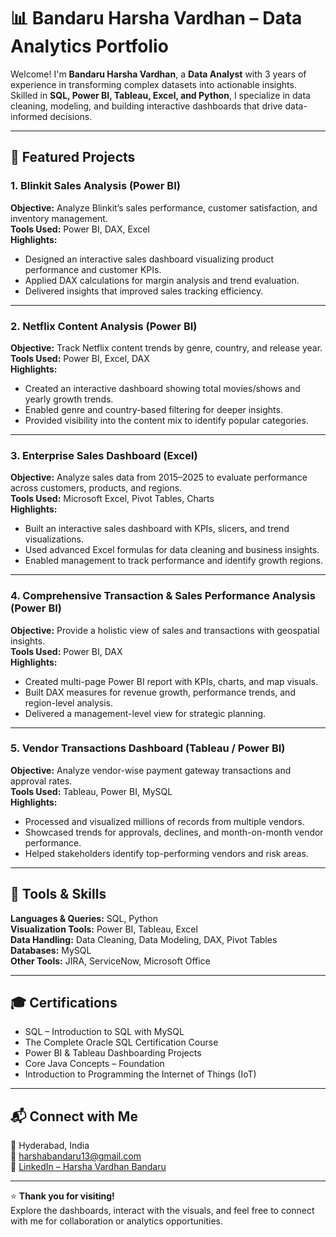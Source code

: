 # 📊 Bandaru Harsha Vardhan – Data Analytics Portfolio  

Welcome! I'm **Bandaru Harsha Vardhan**, a **Data Analyst** with 3 years of experience in transforming complex datasets into actionable insights.  
Skilled in **SQL, Power BI, Tableau, Excel, and Python**, I specialize in data cleaning, modeling, and building interactive dashboards that drive data-informed decisions.

---

## 🔹 Featured Projects  

### 1. Blinkit Sales Analysis (Power BI)
**Objective:** Analyze Blinkit’s sales performance, customer satisfaction, and inventory management.  
**Tools Used:** Power BI, DAX, Excel  
**Highlights:**  
- Designed an interactive sales dashboard visualizing product performance and customer KPIs.  
- Applied DAX calculations for margin analysis and trend evaluation.  
- Delivered insights that improved sales tracking efficiency.  


---

### 2. Netflix Content Analysis (Power BI)
**Objective:** Track Netflix content trends by genre, country, and release year.  
**Tools Used:** Power BI, Excel, DAX  
**Highlights:**  
- Created an interactive dashboard showing total movies/shows and yearly growth trends.  
- Enabled genre and country-based filtering for deeper insights.  
- Provided visibility into the content mix to identify popular categories.  


---

### 3. Enterprise Sales Dashboard (Excel)
**Objective:** Analyze sales data from 2015–2025 to evaluate performance across customers, products, and regions.  
**Tools Used:** Microsoft Excel, Pivot Tables, Charts  
**Highlights:**  
- Built an interactive sales dashboard with KPIs, slicers, and trend visualizations.  
- Used advanced Excel formulas for data cleaning and business insights.  
- Enabled management to track performance and identify growth regions.  


---

### 4. Comprehensive Transaction & Sales Performance Analysis (Power BI)
**Objective:** Provide a holistic view of sales and transactions with geospatial insights.  
**Tools Used:** Power BI, DAX  
**Highlights:**  
- Created multi-page Power BI report with KPIs, charts, and map visuals.  
- Built DAX measures for revenue growth, performance trends, and region-level analysis.  
- Delivered a management-level view for strategic planning.  


---

### 5. Vendor Transactions Dashboard (Tableau / Power BI)
**Objective:** Analyze vendor-wise payment gateway transactions and approval rates.  
**Tools Used:** Tableau, Power BI, MySQL  
**Highlights:**  
- Processed and visualized millions of records from multiple vendors.  
- Showcased trends for approvals, declines, and month-on-month vendor performance.  
- Helped stakeholders identify top-performing vendors and risk areas.  


---

## 🧰 Tools & Skills  

**Languages & Queries:** SQL, Python  
**Visualization Tools:** Power BI, Tableau, Excel  
**Data Handling:** Data Cleaning, Data Modeling, DAX, Pivot Tables  
**Databases:** MySQL  
**Other Tools:** JIRA, ServiceNow, Microsoft Office  

---

## 🎓 Certifications  
- SQL – Introduction to SQL with MySQL  
- The Complete Oracle SQL Certification Course  
- Power BI & Tableau Dashboarding Projects  
- Core Java Concepts – Foundation  
- Introduction to Programming the Internet of Things (IoT)  

---

## 📬 Connect with Me  

📍 Hyderabad, India  
📧 harshabandaru13@gmail.com  
🔗 [LinkedIn – Harsha Vardhan Bandaru](https://www.linkedin.com/in/harsha-vardhan-bandaru-16496a189/)  

---

⭐ **Thank you for visiting!**  
Explore the dashboards, interact with the visuals, and feel free to connect with me for collaboration or analytics opportunities.
